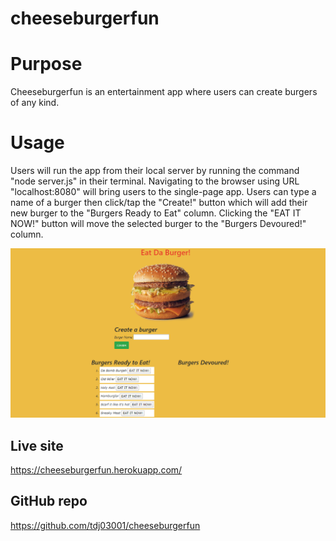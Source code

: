 # cheeseburgerfun

# Purpose

Cheeseburgerfun is an entertainment app where users can create burgers of any kind.

# Usage

Users will run the app from their local server by running the command "node server.js" in their terminal. Navigating to the browser using URL "localhost:8080" will bring users to the single-page app. Users can type a name of a burger then click/tap the "Create!" button which will add their new burger to the "Burgers Ready to Eat" column. Clicking the "EAT IT NOW!" button will move the selected burger to the "Burgers Devoured!" column.

![Screenshot of the app](public/assets/img/EatDaBurgerScreenshot.png)

## Live site
https://cheeseburgerfun.herokuapp.com/

## GitHub repo
https://github.com/tdj03001/cheeseburgerfun
